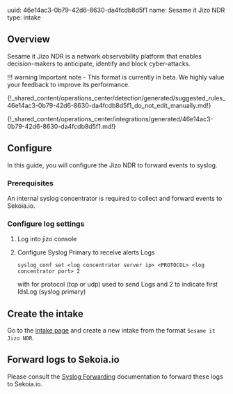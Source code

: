 uuid: 46e14ac3-0b79-42d6-8630-da4fcdb8d5f1
name: Sesame it Jizo NDR
type: intake

## Overview
Sesame it Jizo NDR is a network observability platform that enables decision-makers to anticipate, identify and block cyber-attacks.

!!! warning
    Important note - This format is currently in beta. We highly value your feedback to improve its performance.


{!_shared_content/operations_center/detection/generated/suggested_rules_46e14ac3-0b79-42d6-8630-da4fcdb8d5f1_do_not_edit_manually.md!}

{!_shared_content/operations_center/integrations/generated/46e14ac3-0b79-42d6-8630-da4fcdb8d5f1.md!}


## Configure

In this guide, you will configure the Jizo NDR to forward events to syslog.

### Prerequisites

An internal syslog concentrator is required to collect and forward events to Sekoia.io.

### Configure log settings

1. Log into jizo console
2. Configure Syslog Primary to receive alerts Logs

   ```shell
   syslog_conf set <log concentrator server ip> <PROTOCOL> <log concentrator port> 2
   ```

   with <Protocol> for protocol (tcp or udp) used to send Logs and 2 to indicate first IdsLog (syslog primary)


## Create the intake

Go to the [intake page](https://app.sekoia.io/operations/intakes) and create a new intake from the format `Sesame it Jizo NDR`.


## Forward logs to Sekoia.io

Please consult the [Syslog Forwarding](../../../ingestion_methods/sekoiaio_forwarder/) documentation to forward these logs to Sekoia.io.